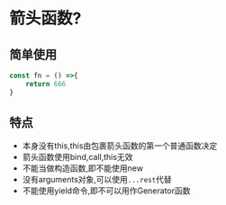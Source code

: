 # 箭头函数?
## 简单使用
```js
const fn = () =>{
    return 666
}
```
## 特点
* 本身没有this,this由包裹箭头函数的第一个普通函数决定
* 箭头函数使用bind,call,this无效
* 不能当做构造函数,即不能使用new
* 没有arguments对象,可以使用``...rest``代替
* 不能使用yield命令,即不可以用作Generator函数